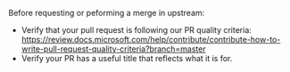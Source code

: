 Before requesting or peforming a merge in upstream:

- Verify that your pull request is following our PR quality criteria:
  https://review.docs.microsoft.com/help/contribute/contribute-how-to-write-pull-request-quality-criteria?branch=master
- Verify your PR has a useful title that reflects what it is for.
